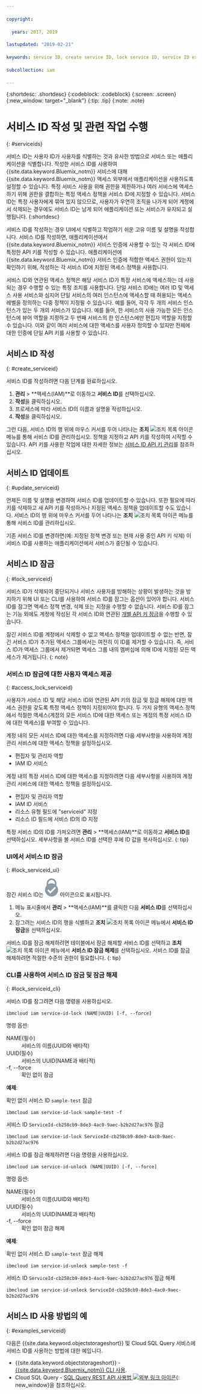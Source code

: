 ```yaml
---

copyright:

  years: 2017, 2019

lastupdated: "2019-02-21"

keywords: service ID, create service ID, lock service ID, service ID example

subcollection: iam

---
```


{:shortdesc: .shortdesc}
{:codeblock: .codeblock}
{:screen: .screen}
{:new_window: target="_blank"}
{:tip: .tip}
{:note: .note}

# 서비스 ID 작성 및 관련 작업 수행
{: #serviceids}

서비스 ID는 사용자 ID가 사용자를 식별하는 것과 유사한 방법으로 서비스 또는 애플리케이션을 식별합니다. 작성한 서비스 ID를 사용하여 {{site.data.keyword.Bluemix_notm}} 서비스에 대해 {{site.data.keyword.Bluemix_notm}} 액세스 외부에서 애플리케이션을 사용하도록 설정할 수 있습니다. 특정 서비스 사용을 위해 권한을 제한하거나 여러 서비스에 액세스하기 위해 권한을 결합하는 특정 액세스 정책을 서비스 ID에 지정할 수 있습니다. 서비스 ID는 특정 사용자에게 묶여 있지 않으므로, 사용자가 우연히 조직을 나가게 되어 계정에서 삭제되는 경우에도 서비스 ID는 남게 되어 애플리케이션 또는 서비스가 유지되고 실행됩니다.
{:shortdesc}

서비스 ID를 작성하는 경우 UI에서 식별하고 작업하기 쉬운 고유 이름 및 설명을 작성합니다. 서비스 ID를 작성하면, 애플리케이션에서 {{site.data.keyword.Bluemix_notm}} 서비스 인증에 사용할 수 있는 각 서비스 ID에 특정한 API 키를 작성할 수 있습니다. 애플리케이션에 {{site.data.keyword.Bluemix_notm}} 서비스 인증에 적합한 액세스 권한이 있는지 확인하기 위해, 작성하는 각 서비스 ID에 지정된 액세스 정책을 사용합니다.

서비스 ID와 연관된 액세스 정책은 해당 서비스 ID가 특정 서비스에 액세스하는 데 사용되는 경우 수행할 수 있는 특정 조치를 사용합니다. 단일 서비스 ID에는 여러 ID 및 액세스 사용 서비스와 심지어 단일 서비스의 여러 인스턴스에 액세스할 때 허용되는 액세스 레벨을 정의하는 다중 정책이 지정될 수 있습니다. 예를 들어, 각각 두 개의 서비스 인스턴스가 있는 두 개의 서비스가 있습니다. 예를 들어, 한 서비스의 사용 가능한 모든 인스턴스에 뷰어 역할을 지정하고 두 번째 서비스의 한 인스턴스에만 편집자 역할을 지정할 수 있습니다. 이와 같이 여러 서비스에 대한 액세스를 사용자 정의할 수 있지만 전체에 대한 인증에 단일 API 키를 사용할 수 있습니다.


## 서비스 ID 작성
{: #create_serviceid}

서비스 ID를 작성하려면 다음 단계를 완료하십시오.

1. **관리** &gt; **액세스(IAM)**로 이동하고 **서비스 ID**를 선택하십시오.
2. **작성**을 클릭하십시오.
3. 프로세스에 따라 서비스 ID의 이름과 설명을 작성하십시오.
4. **작성**을 클릭하십시오.

그런 다음, 서비스 ID의 행 위에 마우스 커서를 두어 나타나는 **조치** ![조치 목록 아이콘](../icons/action-menu-icon.svg) 메뉴를 통해 서비스 ID를 관리하십시오. 정책을 지정하고 API 키를 작성하여 시작할 수 있습니다. API 키를 사용한 작업에 대한 자세한 정보는 [서비스 ID API 키 관리](/docs/iam?topic=iam-serviceidapikeys#serviceidapikeys)를 참조하십시오.

## 서비스 ID 업데이트
{: #update_serviceid}

언제든 이름 및 설명을 변경하여 서비스 ID를 업데이트할 수 있습니다. 또한 필요에 따라 키를 삭제하고 새 API 키를 작성하거나 지정된 액세스 정책을 업데이트할 수도 있습니다. 서비스 ID의 행 위에 마우스 커서를 두어 나타나는 **조치** ![조치 목록 아이콘](../icons/action-menu-icon.svg) 메뉴를 통해 서비스 ID를 관리하십시오.

기존 서비스 ID를 변경하면(예: 지정된 정책 변경 또는 현재 사용 중인 API 키 삭제) 이 서비스 ID를 사용하는 애플리케이션에서 서비스가 중단될 수 있습니다.

## 서비스 ID 잠금
{: #lock_serviceid}

서비스 ID가 삭제되어 중단되거나 서비스 사용자를 방해하는 상황이 발생하는 것을 방지하기 위해 UI 또는 CLI를 사용하여 서비스 ID를 잠그는 옵션이 있어야 합니다. 서비스 ID를 잠그면 액세스 정책 변경, 삭제 또는 지정을 수행할 수 없습니다. 서비스 ID를 잠그는 기능 외에도 계정에 작성된 각 서비스 ID와 연관된 [개별 API 키 잠금](/docs/iam?topic=iam-lockkey#lockkey)을 수행할 수 있습니다.

잠긴 서비스 ID를 계정에서 삭제할 수 없고 액세스 정책을 업데이트할 수 없는 반면, 잠긴 서비스 ID가 추가된 액세스 그룹에서는 여전히 이 ID를 제거할 수 있습니다. 즉, 서비스 ID가 액세스 그룹에서 제거되면 액세스 그룹 내의 멤버십에 의해 ID에 지정된 모든 액세스가 제거됩니다.
{: note}

### 서비스 ID 잠금에 대한 사용자 액세스 제공
{: #access_lock_serviceid}

사용자가 서비스 ID 및 해당 서비스 ID와 연관된 API 키의 잠금 및 잠금 해제에 대한 액세스 권한을 갖도록 특정 액세스 정책이 지정되어야 합니다. 두 가지 유형의 액세스 정책에서 적절한 액세스(계정의 모든 서비스 ID에 대한 액세스 또는 계정의 특정 서비스 ID에 대한 액세스)를 부여할 수 있습니다.

계정 내의 모든 서비스 ID에 대한 액세스를 지정하려면 다음 세부사항을 사용하여 계정 관리 서비스에 대한 액세스 정책을 설정하십시오.

* 편집자 및 관리자 역할
* IAM ID 서비스

계정 내의 특정 서비스 ID에 대한 액세스를 지정하려면 다음 세부사항을 사용하여 계정 관리 서비스에 대한 액세스 정책을 설정하십시오.

* 편집자 및 관리자 역할
* IAM ID 서비스
* 리소스 유형 필드에 "serviceid" 지정
* 리소스 ID 필드에 서비스 ID의 ID 지정

특정 서비스 ID의 ID를 가져오려면 **관리** > **액세스(IAM)**로 이동하고 **서비스 ID**를 선택하십시오. 세부사항을 볼 서비스 ID를 선택한 후에 ID 값을 복사하십시오.
{: tip}

### UI에서 서비스 ID 잠금
{: #lock_serviceid_ui}

잠긴 서비스 ID는 ![잠김 아이콘](images/locked.svg "잠김") 아이콘으로 표시됩니다.

1. 메뉴 표시줄에서 **관리** &gt; **액세스(IAM)**를 클릭한 다음 **서비스 ID**를 선택하십시오.
2. 잠그려는 서비스 ID의 행을 식별하고 **조치** ![조치 목록 아이콘](../icons/action-menu-icon.svg) 메뉴에서 **서비스 ID 잠금**을 선택하십시오.

서비스 ID를 잠금 해제하려면 테이블에서 잠금 해제할 서비스 ID를 선택하고 **조치** ![조치 목록 아이콘](../icons/action-menu-icon.svg) 메뉴에서 **서비스 ID 잠금 해제**를 선택하십시오. 서비스 ID를 잠금 해제하려면 적절한 수준의 권한이 필요합니다.
{: tip}


### CLI를 사용하여 서비스 ID 잠금 및 잠금 해제
{: #lock_serviceid_cli}

서비스 ID를 잠그려면 다음 명령을 사용하십시오.

```
ibmcloud iam service-id-lock (NAME|UUID) [-f, --force]
```

명령 옵션:

<dl>
  <dt>NAME(필수)</dt>
  <dd>서비스의 이름(UUID와 배타적)</dd>
  <dt>UUID(필수)</dt>
  <dd>서비스의 UUID(NAME과 배타적)</dd>
  <dt>-f, --force</dt>
  <dd>확인 없이 잠금</dd>
</dl>

<strong>예제</strong>:

확인 없이 서비스 ID `sample-test` 잠금

```
ibmcloud iam service-id-lock sample-test -f
```

서비스 ID `ServiceId-cb258cb9-8de3-4ac0-9aec-b2b2d27ac976` 잠금

```
ibmcloud iam service-id-lock ServiceId-cb258cb9-8de3-4ac0-9aec-b2b2d27ac976
```

서비스 ID를 잠금 해제하려면 다음 명령을 사용하십시오.

 ```
ibmcloud iam service-id-unlock (NAME|UUID) [-f, --force]
```

명령 옵션:

<dl>
  <dt>NAME(필수)</dt>
  <dd>서비스의 이름(UUID와 배타적)</dd>
  <dt>UUID(필수)</dt>
  <dd>서비스의 UUID(NAME과 배타적)</dd>
  <dt>-f, --force</dt>
  <dd>확인 없이 잠금 해제</dd>
</dl>

<strong>예제</strong>:

확인 없이 서비스 ID `sample-test` 잠금 해제

```
ibmcloud iam service-id-unlock sample-test -f
```

서비스 ID `ServiceId-cb258cb9-8de3-4ac0-9aec-b2b2d27ac976` 잠금 해제

```
ibmcloud iam service-id-unlock ServiceId-cb258cb9-8de3-4ac0-9aec-b2b2d27ac976
```


## 서비스 ID 사용 방법의 예
{: #examples_serviceid}

다음은 {{site.data.keyword.objectstorageshort}} 및 Cloud SQL Query 서비스에 서비스 ID를 사용하는 방법에 대한 예입니다.

- {{site.data.keyword.objectstorageshort}} - [{{site.data.keyword.Bluemix_notm}} CLI 사용](/docs/services/cloud-object-storage?topic=cloud-object-storage-cli-ic-use-the-ibm-cli#ic-hmac-credentials).
- Cloud SQL Query - [SQL Query REST API 사용법 ![외부 링크 아이콘](../icons/launch-glyph.svg)](https://www.youtube.com/embed/s6S4AdJItHk?rel=0){: new_window}을 참조하십시오.
